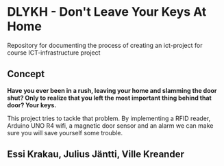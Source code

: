 # DLYKH - Don't Leave Your Keys At Home
Repository for documenting the process of creating an ict-project for course ICT-infrastructure project

## Concept

**Have you ever been in a rush, leaving your home and slamming the door shut? Only to realize that you left the most important thing behind that door? Your keys.**

This project tries to tackle that problem. By implementing a RFID reader, Arduino UNO R4 wifi, a magnetic door sensor and an alarm we can make sure you will save yourself some trouble.


## Essi Krakau, Julius Jäntti, Ville Kreander
